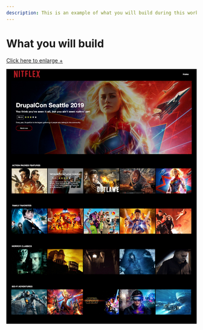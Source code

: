 ```yaml
---
description: This is an example of what you will build during this workshop.
---
```


# What you will build

[Click here to enlarge +](https://blobscdn.gitbook.com/v0/b/gitbook-28427.appspot.com/o/assets%2F-LOE_ElmvYhZBFAUmjsD%2F-La7PTqiD8zMWYj6FvGH%2F-La7PUzOT1ghlNOFqQAB%2Fnitflex-home.jpg?generation=1552771843731929&alt=media)

![Movie streaming service landing page](.gitbook/assets/nitflex-home.jpg)

